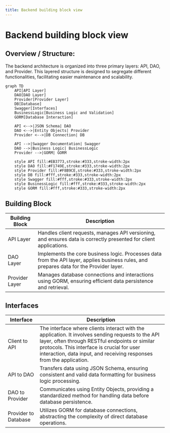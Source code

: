 ```yaml
---
title: Backend building block view
---
```


# Backend building block view

## Overview / Structure:
The backend architecture is organized into three primary layers: API, DAO, and Provider. This layered structure is designed to segregate different functionalities, facilitating easier maintenance and scalability.

```mermaid
graph TD
    API[API Layer]
    DAO[DAO Layer]
    Provider[Provider Layer]
    DB[Database]
    Swagger[Interfaces]
    BusinessLogic[Business Logic and Validation]
    GORM[Database Interaction]

    API <-->|JSON Schema| DAO
    DAO <-->|Entity Objects| Provider
    Provider <-->|DB Connection| DB

    API -->|Swagger Documentation| Swagger
    DAO -->|Business Logic| BusinessLogic
    Provider -->|GORM| GORM

    style API fill:#EB3773,stroke:#333,stroke-width:2px
    style DAO fill:#F1749E,stroke:#333,stroke-width:2px
    style Provider fill:#F8B9CE,stroke:#333,stroke-width:2px
    style DB fill:#fff,stroke:#333,stroke-width:2px
    style Swagger fill:#fff,stroke:#333,stroke-width:2px
    style BusinessLogic fill:#fff,stroke:#333,stroke-width:2px
    style GORM fill:#fff,stroke:#333,stroke-width:2px
```

## Building Block
| Building Block 	| Description                                                                                                                              	|
|----------------	|------------------------------------------------------------------------------------------------------------------------------------------	|
| API Layer      	| Handles client requests, manages API versioning, and ensures data is correctly presented for client applications.                        	| 
| DAO Layer      	| Implements the core business logic. Processes data from the API layer, applies business rules, and prepares data for the Provider layer. 	| 
| Provider Layer 	| Manages database connections and interactions using GORM, ensuring efficient data persistence and retrieval.                              |

## Interfaces
| Interface 	| Description 	|
|---	|---	|
| Client to API 	| The interface where clients interact with the application. It involves sending requests to the API layer, often through RESTful endpoints or similar protocols. This interface is crucial for user interaction, data input, and receiving responses from the application. 	|
| API to DAO 	| Transfers data using JSON Schema, ensuring consistent and valid data formatting for business logic processing. 	|
| DAO to Provider 	| Communicates using Entity Objects, providing a standardized method for handling data before database persistence. 	|
| Provider to Database 	| Utilizes GORM for database connections, abstracting the complexity of direct database operations. 	|